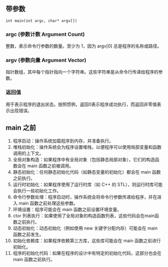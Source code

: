 ## 带参数
```
int main(int argc, char* argv[])
```
### argc (参数计数 Argument Count)
整数，表示命令行参数的数量。至少为 1，因为 argv[0] 总是程序的名称或路径。
### argv (参数向量 Argument Vector)
指针数组，其中每个指针指向一个字符串。这些字符串是从命令行传递给程序的参数。
### 返回值
用于表示程序的退出状态。按照惯例，返回0表示程序成功执行，而返回非零值表示出现错误。
## main 之前
1. 程序启动：操作系统加载程序到内存，并准备执行。
2. 堆栈初始化：操作系统会为程序设置堆栈，以便程序可以使用局部变量和函数调用的上下文。
3. 全局对象构造：如果程序中有全局对象（包括静态局部对象），它们的构造函数会在 main 函数之前被调用。
4. 静态初始化：任何静态初始化代码（如静态变量的初始化）都会在 main 函数之前执行。
5. 运行时初始化：如果程序使用了运行时库（如 C++ 的 STL），则运行时库可能会执行一些初始化工作。
6. 命令行参数处理：程序启动时，操作系统会将命令行参数传递给程序，并在进入 main 函数之前处理这些参数。
7. 环境设置：程序可能会在 main 函数之前设置环境变量。
8. ctor 列表执行：如果使用了全局对象的构造函数列表，这些代码会在main函数之前执行。
9. 动态初始化：动态初始化（例如使用 new 关键字分配内存）可能会在 main 函数之前发生。
10. 初始化依赖库：如果程序依赖第三方库，这些库可能会在 main 函数之前进行初始化。
11. 程序的初始化代码：如果在程序的设计中有特定的初始化代码，这部分也会在 main 函数之前执行。
